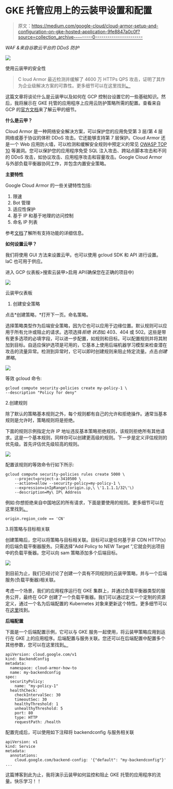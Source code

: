 # GKE 托管应用上的云装甲设置和配置

> 原文：<https://medium.com/google-cloud/cloud-armor-setup-and-configuration-on-gke-hosted-application-9fe8847a0c0f?source=collection_archive---------0----------------------->

*WAF &来自谷歌云平台的 DDoS 防护*

![](img/57738349267fc71d109b11444740cab6.png)

使用云装甲的安全性

> C loud Armor 最近检测并缓解了 4600 万 HTTPs QPS 攻击，证明了其作为企业级解决方案的可靠性。更多细节可以在这里找到[。](https://www.youtube.com/redirect?event=video_description&redir_token=QUFFLUhqbUU5dUNxdWt0QXpwQzhFc3g3V0lyOUwySkxrUXxBQ3Jtc0tsQWxwWm9HSnY0NWdiRmNKNFF6UEZILWFlUEU1MTh5cWNSd3NNdnBxbVB2NFBQUnBUb1d4bm5nbUZ6RTQzbmluSjhWV1hJZDNvOF9fT0xORUJVR2ZhNUlsbk1KRWRMS2c2d0lOUC1Qdm9Fb0V3VW5ZTQ&q=https%3A%2F%2Fgoo.gle%2F3RJCDc2&v=_b_I-mJ3Sjk)

这篇文章将谈论什么是云装甲以及如何在 GCP 控制台设置它的一些基础知识。然后，我将展示在 GKE 托管的应用程序上应用云防护策略所需的配置。查看来自 GCP 的[官方文档](https://cloud.google.com/armor#section-5)来了解云甲的细节。

**什么是云甲？**

Cloud Armor 是一种网络安全解决方案，可以保护您的应用免受第 3 层/第 4 层网络或基于协议的体积 DDoS 攻击。它还能够支持第 7 层保护。Cloud Armor 还是一个 Web 应用防火墙，可以检测和缓解安全规则中预定义的常见 [OWASP TOP 10](https://owasp.org/www-project-top-ten/) 等漏洞。您可以保护您的应用程序免受 SQL 注入攻击、跨站点脚本攻击和不同的 DDoS 攻击，如协议攻击、应用程序攻击和容量攻击。Google Cloud Armor 与外部负载平衡器协同工作，并包含内置安全策略。

**主要特性**

Google Cloud Armor 的一些关键特性包括:

1.  限速
2.  Bot 管理
3.  适应性保护
4.  基于 IP 和基于地理的访问控制
5.  命名 IP 列表

参考[文档](https://cloud.google.com/armor#section-1)了解所有支持功能的详细信息。

**如何设置云甲？**

我们将使用 GUI 方法来设置云甲。也可以使用 gcloud SDK 和 API 进行设置。IaC 也可用于供应。

进入 GCP 仪表板>搜索云装甲>启用 API(确保您在正确的项目中)

![](img/1ef1dd819f9147e7c124b6ff64221bcd.png)

云装甲仪表板

1.  创建安全策略

点击*创建策略，*打开下一页。命名策略。

选择策略类型作为后端安全策略，因为它也可以应用于边缘位置。默认规则可以应用于所有允许或阻止的请求。选项选择*拒绝* *状态*如 403、404 或 502。这些是带有更多选项的必填字段，可以进一步配置，如规则和目标。可以配置规则并将其附加到目标。自适应保护选项是可用的，它基本上使用后端机器学习模型来检查潜在攻击的流量异常。检测到异常时，它可以即时创建规则来阻止特定流量。点击*创建策略*。

![](img/204dd8b583ddbaa7b2b6138fd8423d07.png)

等效 gcloud 命令:

```
gcloud compute security-policies create my-policy-1 \
--description "Policy for deny"
```

2.创建规则

除了默认的策略基本规则之外，每个规则都有自己的允许和拒绝操作。通常当基本规则是允许时，策略规则将是拒绝。

下面的规则示例指定允许 IP 地址违反基本策略拒绝规则，该规则拒绝所有其他请求。这是一个基本规则，同样你可以创建更高级的规则。下一步是定义评估规则的优先级。首先评估优先级较高的规则。

![](img/f577ec46e400631cc11f9c1662cc8175.png)

配置该规则的等效命令行如下所示:

```
gcloud compute security-policies rules create 5000 \
    --project=project-a-3410500 \
    --action=allow --security-policy=my-policy-1 \
    --expression=inIpRange\(origin.ip,\ \'1.1.1.1/32\'\) 
    --description=My\ IP\ Address
```

例如:你想拒绝来自中国地区的所有请求，下面是要使用的规则。更多细节可以在这里找到[。](https://cloud.google.com/armor/docs/rules-language-reference#preconfigured-rules)

```
origin.region_code == 'CN'
```

3.将策略与目标相关联

创建策略后，您可以将策略与目标相关联。目标可以是任何基于非 CDN HTTP(s)的后端负载平衡器服务。只需选择“Add Policy to NEW Target ”,它就会列出项目中的负载平衡器。您可以向 sam 策略添加多个后端目标。

![](img/398c92e1c402ab1b3e69359823653d2f.png)

到目前为止，我们已经讨论了创建一个具有不同规则的云装甲策略，并与一个后端服务(负载平衡器)相关联。

考虑一个场景，我们的应用程序运行在 GKE 集群上，并通过负载平衡器类型的服务公开，最终在 GCP 创建了一个负载平衡器。我们可以通过定义一个定制的资源定义，通过一个名为后端配置的 Kubernetes 对象来更新这个特性。更多细节可以在[这里](https://cloud.google.com/kubernetes-engine/docs/how-to/ingress-features#configuring_ingress_features)找到。

**后端配置**

下面是一个后端配置示例，它可以与 GKE 服务一起使用，将云装甲策略应用到运行在 GKE 上的应用程序。后端配置与服务关联。您还可以在后端配置中配置多个其他参数，您可以在这里找到[。](https://cloud.google.com/kubernetes-engine/docs/how-to/ingress-features#configuring_ingress_features)

```
apiVersion: cloud.google.com/v1
kind: BackendConfig
metadata:
  namespace: cloud-armor-how-to
  name: my-backendconfig
spec:
  securityPolicy:
    name: "my-policy-1"
  healthCheck:
    checkIntervalSec: 30
    timeoutSec: 30
    healthyThreshold: 1
    unhealthyThreshold: 5
    port: 80
    type: HTTP
    requestPath: /health
```

配置完成后，可以使用如下注释将 backendconfig 与服务相关联

```
apiVersion: v1
kind: Service
metadata:
  annotations:
    cloud.google.com/backend-config: '{"default": "my-backendconfig"}'
...
```

这篇博客到此为止，我将演示云装甲如何监控和阻止 GKE 托管的应用程序的流量。快乐学习！！